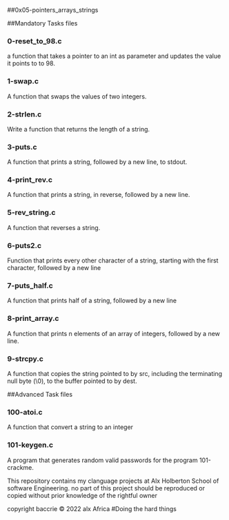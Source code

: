 ##0x05-pointers_arrays_strings

##Mandatory Tasks files
###	0-reset_to_98.c
a function that takes a pointer to an int as parameter and updates the value it points to to 98.

###	1-swap.c
A function that swaps the values of two integers.

###	2-strlen.c
Write a function that returns the length of a string.

###	3-puts.c
A function that prints a string, followed by a new line, to stdout.

###	4-print_rev.c
A function that prints a string, in reverse, followed by a new line.

###	5-rev_string.c
A function that reverses a string.

###	6-puts2.c
Function that prints every other character of a string, starting with the first character, followed by a new line

###	7-puts_half.c
A function that prints half of a string, followed by a new line

###	8-print_array.c
A function that prints n elements of an array of integers, followed by a new line.

###	9-strcpy.c
A function that copies the string pointed to by src, including the terminating null byte (\0), to the buffer pointed to by dest.


##Advanced Task files
###	100-atoi.c
A function that convert a string to an integer

###	101-keygen.c
A program that generates random valid passwords for the program 101-crackme.




This repository contains my clanguage projects at Alx Holberton School of software Engineering.
no part of this project should be reproduced or copied without prior knowledge of the rightful owner

copyright baccrie  © 2022 alx Africa
#Doing the hard things
